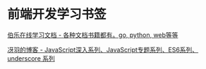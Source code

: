 # 前端开发学习书签

[伯乐在线学习文档 - 各种文档书籍都有。go, python, web等等](https://github.com/jobbole)

[冴羽的博客 - JavaScript深入系列、JavaScript专题系列、ES6系列、underscore 系列](https://github.com/mqyqingfeng/Blog)
